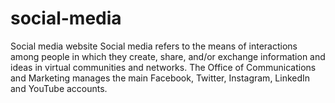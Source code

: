 # social-media
Social media website
Social media refers to the means of interactions among people in which they create, share, and/or exchange information and ideas in virtual communities and networks. The Office of Communications and Marketing manages the main Facebook, Twitter, Instagram, LinkedIn and YouTube accounts.
